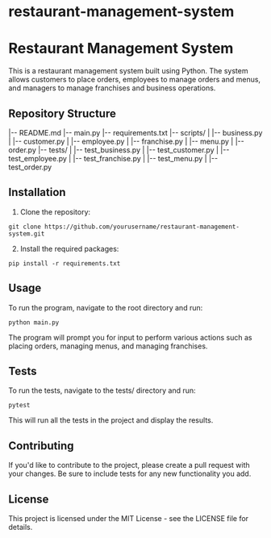 # restaurant-management-system

# Restaurant Management System

This is a restaurant management system built using Python. The system allows customers to place orders, employees to manage orders and menus, and managers to manage franchises and business operations.

## Repository Structure

|-- README.md
|-- main.py
|-- requirements.txt
|-- scripts/
| |-- business.py
| |-- customer.py
| |-- employee.py
| |-- franchise.py
| |-- menu.py
| |-- order.py
|-- tests/
| |-- test_business.py
| |-- test_customer.py
| |-- test_employee.py
| |-- test_franchise.py
| |-- test_menu.py
| |-- test_order.py

## Installation

1. Clone the repository:

```
git clone https://github.com/yourusername/restaurant-management-system.git
```

2. Install the required packages:

```
pip install -r requirements.txt
```

## Usage

To run the program, navigate to the root directory and run:

```
python main.py
```

The program will prompt you for input to perform various actions such as placing orders, managing menus, and managing franchises.

## Tests

To run the tests, navigate to the tests/ directory and run:

```
pytest
```

This will run all the tests in the project and display the results.

## Contributing

If you'd like to contribute to the project, please create a pull request with your changes. Be sure to include tests for any new functionality you add.

## License

This project is licensed under the MIT License - see the LICENSE file for details.
